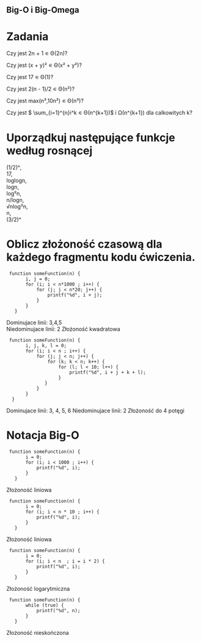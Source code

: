 ## Big-O i Big-Omega
# Zadania

Czy jest 2n + 1 ∊ Θ(2n)?

Czy jest (x + y)² ∊ Θ(x² + y²)?

Czy jest 17 ∊ Θ(1)?

Czy jest 2(n - 1)/2 ∊ Θ(n²)?

Czy jest max(n³,10n²) ∊ Θ(n³)?

Czy jest $ \sum_{i=1}^{n}i^k ∊ Θ(n^{k+1})$ i Ω(n^{k+1}) dla calkowitych k?


# Uporządkuj następujące funkcje według rosnącej

(1/2)ⁿ,  
17,  
loglogn,  
logn,  
log²n,  
n/logn,  
√nlog²n,  
n,  
(3/2)ⁿ


# Oblicz złożoność czasową dla każdego fragmentu kodu ćwiczenia.
```
 function someFunction(n) {  
       i, j = 0;  
       for (i; i < n*1000 ; i++) {  
           for (j; j < n*20; j++) {  
               printf("%d", i + j);  
           }  
       }  
   }  
```
Dominujace linii: 3,4,5  
Niedominujace linii: 2 
Złożoność kwadratowa 

```
 function someFunction(n) {  
       i, j, k, l = 0;  
       for (i; i < n ; i++) {  
           for (j; j < n; j++) {  
               for (k; k < n; k++) {  
                   for (l; l < 10; l++) {  
                       printf("%d", i + j + k + l);  
                   }  
              }  
           }  
       }  
  }  
``` 
Dominujace linii: 3, 4, 5, 6 
Niedominujace linii: 2 
Złożoność do 4 potęgi


# Notacja Big-O
```
 function someFunction(n) {  
       i = 0;  
       for (i; i < 1000 ; i++) {  
           printf("%d", i);  
       }  
   }  
```
Złożoność liniowa

``` 
 function someFunction(n) {  
       i = 0;  
       for (i; i < n * 10 ; i++) {  
           printf("%d", i);  
       }  
   }  
```
Złożoność liniowa

```
 function someFunction(n) {   
       i = 0;  
       for (i; i < n  ; i = i * 2) {  
           printf("%d", i);  
       }  
   }  
```
Złożoność logarytmiczna

```
 function someFunction(n) {  
       while (true) {  
           printf("%d", n);  
       }  
   }  
```
Złożoność nieskończona
